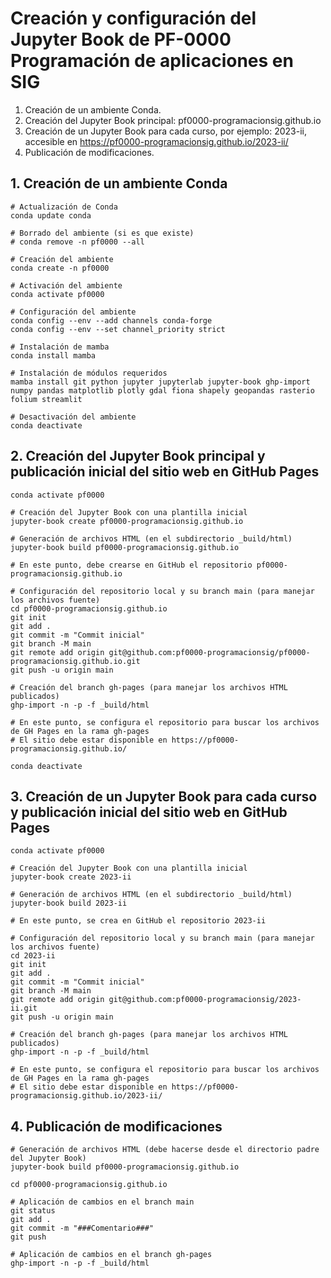 # Creación y configuración del Jupyter Book de PF-0000 Programación de aplicaciones en SIG

1. Creación de un ambiente Conda.
2. Creación del Jupyter Book principal: pf0000-programacionsig.github.io
3. Creación de un Jupyter Book para cada curso, por ejemplo: 2023-ii, accesible en https://pf0000-programacionsig.github.io/2023-ii/
4. Publicación de modificaciones.

## 1. Creación de un ambiente Conda

```shell
# Actualización de Conda
conda update conda

# Borrado del ambiente (si es que existe)
# conda remove -n pf0000 --all

# Creación del ambiente
conda create -n pf0000

# Activación del ambiente
conda activate pf0000

# Configuración del ambiente
conda config --env --add channels conda-forge
conda config --env --set channel_priority strict

# Instalación de mamba
conda install mamba

# Instalación de módulos requeridos
mamba install git python jupyter jupyterlab jupyter-book ghp-import numpy pandas matplotlib plotly gdal fiona shapely geopandas rasterio folium streamlit

# Desactivación del ambiente
conda deactivate
```

## 2. Creación del Jupyter Book principal y publicación inicial del sitio web en GitHub Pages

```shell
conda activate pf0000

# Creación del Jupyter Book con una plantilla inicial
jupyter-book create pf0000-programacionsig.github.io

# Generación de archivos HTML (en el subdirectorio _build/html)
jupyter-book build pf0000-programacionsig.github.io

# En este punto, debe crearse en GitHub el repositorio pf0000-programacionsig.github.io

# Configuración del repositorio local y su branch main (para manejar los archivos fuente)
cd pf0000-programacionsig.github.io
git init
git add .
git commit -m "Commit inicial"
git branch -M main
git remote add origin git@github.com:pf0000-programacionsig/pf0000-programacionsig.github.io.git
git push -u origin main

# Creación del branch gh-pages (para manejar los archivos HTML publicados)
ghp-import -n -p -f _build/html

# En este punto, se configura el repositorio para buscar los archivos de GH Pages en la rama gh-pages
# El sitio debe estar disponible en https://pf0000-programacionsig.github.io/

conda deactivate
```

## 3. Creación de un Jupyter Book para cada curso y publicación inicial del sitio web en GitHub Pages

```shell
conda activate pf0000

# Creación del Jupyter Book con una plantilla inicial
jupyter-book create 2023-ii

# Generación de archivos HTML (en el subdirectorio _build/html)
jupyter-book build 2023-ii

# En este punto, se crea en GitHub el repositorio 2023-ii

# Configuración del repositorio local y su branch main (para manejar los archivos fuente)
cd 2023-ii
git init
git add .
git commit -m "Commit inicial"
git branch -M main
git remote add origin git@github.com:pf0000-programacionsig/2023-ii.git
git push -u origin main

# Creación del branch gh-pages (para manejar los archivos HTML publicados)
ghp-import -n -p -f _build/html

# En este punto, se configura el repositorio para buscar los archivos de GH Pages en la rama gh-pages
# El sitio debe estar disponible en https://pf0000-programacionsig.github.io/2023-ii/
```

## 4. Publicación de modificaciones

```shell
# Generación de archivos HTML (debe hacerse desde el directorio padre del Jupyter Book)
jupyter-book build pf0000-programacionsig.github.io

cd pf0000-programacionsig.github.io

# Aplicación de cambios en el branch main
git status
git add .
git commit -m "###Comentario###"
git push

# Aplicación de cambios en el branch gh-pages
ghp-import -n -p -f _build/html
```

